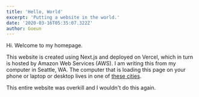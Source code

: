 ```yaml
---
title: 'Hello, World'
excerpt: 'Putting a website in the world.'
date: '2020-03-16T05:35:07.322Z'
author: Goeun
---
```


Hi. Welcome to my homepage. 

This website is created using Next.js and deployed on Vercel, which in turn is hosted by Amazon Web Services (AWS). I am writing this from my computer in Seattle, WA. The computer that is loading this page on your phone or laptop or desktop lives in one of [these cities](https://vercel.com/docs/concepts/edge-network/regions#region-list). 

This entire website was overkill and I wouldn't do this again.